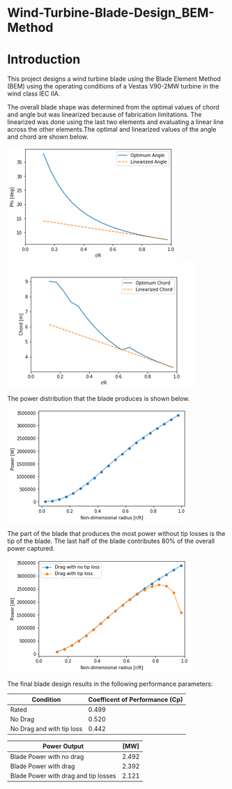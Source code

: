 # Wind-Turbine-Blade-Design_BEM-Method

# Introduction

This project designs a wind turbine blade using the Blade Element Method (BEM) using the operating conditions of a Vestas V90-2MW turbine in the wind class IEC IIA. 

The overall blade shape was determined from the optimal values of chord and angle but was linearized because of fabrication limitations. The linearized was done using the last two elements and evaluating a linear line across the other elements.The optimal and linearized values of the angle and chord are shown below.

![](Figures/Lin_angle.png)
![](Figures/Lin_chord.png)

The power distribution that the blade produces is shown below.

![](Figures/Power_blade.png)

The part of the blade that produces the most power without tip losses is the tip of the blade. The last half of the blade contributes 80% of the overall power captured. 

![](Figures/Power_comp.png)

The final blade design results in the following performance parameters:

|Condition|Coefficent of Performance (Cp)|
|---------|------|
| Rated |0.499 |
| No Drag |0.520|
|No Drag and with tip loss| 0.442|

|Power Output|[MW]|
|---------|------|
|Blade Power with no drag| 2.492|
|Blade Power with drag| 2.392 |
|Blade Power with drag and tip losses |2.121|
